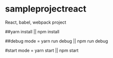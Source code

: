 # sampleprojectreact
React, babel, webpack project

##yarn install || npm install

##debug mode = yarn run debug || npm run debug

#start mode = yarn start || npm start
